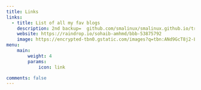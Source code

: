 ```yaml
---
title: Links
links:
  - title: List of all my fav blogs
    description: 2nd backup=  github.com/smalinux/smalinux.github.io/tree/main/assets/raindrop/BBB
    website: https://raindrop.io/sohaib-amhmd/bbb-53875792
    image: https://encrypted-tbn0.gstatic.com/images?q=tbn:ANd9GcT8j2-Ljryu_k5nWhcia7A0_hMrim0bfASYhQ
menu:
    main:
        weight: 4
        params:
            icon: link

comments: false
---
```

